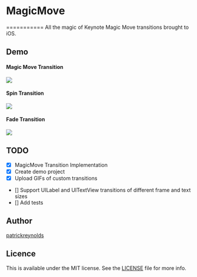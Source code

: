 # MagicMove
===========
All the magic of Keynote Magic Move transitions brought to iOS.


## Demo

#### Magic Move Transition
![](http://i.imgur.com/rVmM8DP.gif)

#### Spin Transition
![](http://i.imgur.com/AUFdj4h.gif)

#### Fade Transition
![](http://i.imgur.com/Bgp6F5g.gif)

## TODO
- [x] MagicMove Transition Implementation
- [x] Create demo project
- [x] Upload GIFs of custom transitions
- [] Support UILabel and UITextView transitions of different frame and text sizes
- [] Add tests

## Author
[patrickreynolds](http://www.github.com/patrickreynolds)

## Licence
This is available under the MIT license. See the [LICENSE](https://github.com/patrickreynolds/MagicMove/blob/master/LICENSE) file for more info.
